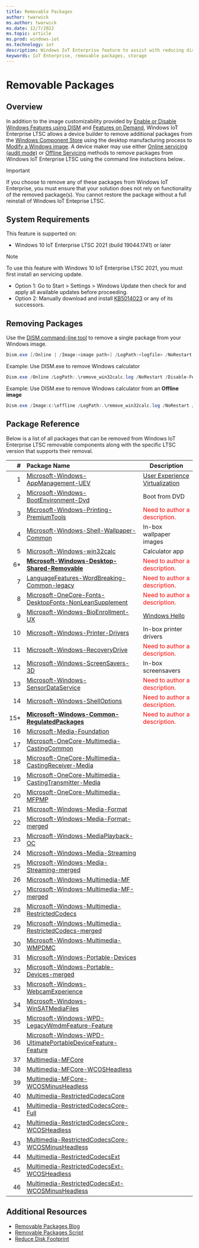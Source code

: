 ```yaml
---
title: Removable Packages
author: twarwick
ms.author: twarwick
ms.date: 12/7/2022
ms.topic: article
ms.prod: windows-iot
ms.technology: iot
description: Windows IoT Enterprise feature to assist with reducing disk footprint
keywords: IoT Enterprise, removable packages, storage
---
```


# Removable Packages
## Overview
In addition to the image customizability provided by [Enable or Disable Windows Features using DISM](https://learn.microsoft.com/windows-hardware/manufacture/desktop/enable-or-disable-windows-features-using-dism) and [Features on Demand](https://learn.microsoft.com/windows-hardware/manufacture/desktop/features-on-demand-v2--capabilities), Windows IoT Enterprise LTSC allows a device builder to remove additional packages from the [Windows Component Store](https://learn.microsoft.com/windows-hardware/manufacture/desktop/manage-the-component-store) using the desktop manufacturing process to [Modify a Windows image](/windows-hardware/manufacture/desktop/modify-an-image).  A device maker may use either [Online servicing (audit mode)](/windows-hardware/manufacture/desktop/audit-mode-overview) or [Offline Servicing](/windows-hardware/manufacture/desktop/mount-and-modify-a-windows-image-using-dism) methods to remove packages from Windows IoT Enterprise LTSC using the command line instuctions below..
> [!Important]
>
>If you choose to remove any of these packages from Windows IoT Enterprise, you must ensure that your  solution does not rely on functionality of the removed package(s). You cannot restore the package without a full reinstall of Windows IoT Enteprise LTSC.

## System Requirements
This feature is supported on:
- Windows 10 IoT Enterprise LTSC 2021 (build 19044.1741) or later

> [!Note]
>
> To use this feature with Windows 10 IoT Enterprise LTSC 2021, you must first install an servicing update.  
> - Option 1: Go to Start > Settings > Windows Update then check for and apply all available updates before proceeding.
> - Option 2: Manually download and install  [KB5014023](https://support.microsoft.com/topic/june-2-2022-kb5014023-os-builds-19042-1741-19043-1741-and-19044-1741-preview-65ac6a5d-439a-4e88-b431-a5e2d4e2516a) or any of its successors.
 
 ## Removing Packages

Use the [DISM command-line tool](/windows-hardware/manufacture/desktop/what-is-dism) to remove a single package from your Windows image.

```powershell
Dism.exe [/Online | /Image:<image path>] /LogPath:<logfile> /NoRestart /Disable-Feature /FeatureName:<package name> /PackageName:@Package
```

Example: Use DISM.exe to remove Windows calculator  
```powershell
Dism.exe /Online /LogPath:.\remove_win32calc.log /NoRestart /Disable-Feature /FeatureName:Microsoft-Windows-win32calc /PackageName:@Package
````

Example: Use DISM.exe to remove Windows calculator from an **Offline image**  
```powershell
Dism.exe /Image:c:\offline /LogPath:.\remove_win32calc.log /NoRestart /Disable-Feature /FeatureName:Microsoft-Windows-win32calc /PackageName:@Package
````
 
## Package Reference

Below is a list of all packages that can be removed from Windows IoT Enterprise LTSC removable components along with the specific LTSC version that supports their removal. 

| #| Package Name  | Description  |
|--:|:-------------|--------------|
|  1 |[Microsoft-Windows-AppManagement-UEV](./Removable-Packages-Details/Removable-Package-AppManagement_UEV.md) | [User Experience Virtualization](https://learn.microsoft.com/windows/configuration/ue-v/uev-for-windows) |
|  2 |[Microsoft-Windows-BootEnvironment-Dvd](./Removable-Packages-Details/Removable-Package-BootEnvironment_Dvd.md) | Boot from DVD |
|  3 |[Microsoft-Windows-Printing-PremiumTools](./Removable-Packages-Details/Removable-Package-Printing_PremiumTools.md) | <span style="color:red"> Need to author a description. </span> |
|  4 |[Microsoft-Windows-Shell-Wallpaper-Common](./Removable-Packages-Details/Removable-Package-Shell_Wallpaper.md) | In-box wallpaper images | 
|  5 |[Microsoft-Windows-win32calc](./Removable-Packages-Details/Removable-Package-win32calc.md) | Calculator app |
| 6* |**[Microsoft-Windows-Desktop-Shared-Removable](./Removable-Packages-Details/Removable-Package-Desktop_SharedPackages.md)** | <span style="color:red"> Need to author a description. </span> |
|  7 | [LanguageFeatures-WordBreaking-Common-legacy](./Removable-Packages-Details/Removable-Package-LanguageFeatures_WordBreaking_Common_Legacy.md) | <span style="color:red"> Need to author a description. </span>  |
|  8 | [Microsoft-OneCore-Fonts-DesktopFonts-NonLeanSupplement](./Removable-Packages-Details/Removable-Package-Fonts_DesktopFonts_NonLeanSupplement.md) | <span style="color:red"> Need to author a description. </span> |
|  9 | [Microsoft-Windows-BioEnrollment-UX](./Removable-Packages-Details/Removable-Package-BioEnrollment_UX.md) | [Windows Hello](https://learn.microsoft.com/windows-hardware/design/device-experiences/windows-hello) |
| 10 | [Microsoft-Windows-Printer-Drivers](./Removable-Packages-Details/Removable-Package-Printer_Drivers.md) | In-box printer drivers  |
| 11 | [Microsoft-Windows-RecoveryDrive](./Removable-Packages-Details/Removable-Package-RecoveryDrive.md) | <span style="color:red"> Need to author a description. </span> |
| 12 | [Microsoft-Windows-ScreenSavers-3D](./Removable-Packages-Details/Removable-Package-ScreenSavers.md) | In-box screensavers  |
| 13 | [Microsoft-Windows-SensorDataService](./Removable-Packages-Details/Removable-Package-SensorDataService.md) | <span style="color:red"> Need to author a description. </span> |
| 14 | [Microsoft-Windows-ShellOptions](./Removable-Packages-Details/Removable-Package-ShellOptions.md) | <span style="color:red"> Need to author a description. </span> |
| 15* |**[Microsoft-Windows-Common-RegulatedPackages](./Removable-Packages-Details/Removable-Package-Common_RegulatedPackages.md)** |  <span style="color:red"> Need to author a description. </span> |
| 16 | [Microsoft-Media-Foundation]() | |
| 17 | [Microsoft-OneCore-Multimedia-CastingCommon]() | |
| 18 | [Microsoft-OneCore-Multimedia-CastingReceiver-Media]() | |
| 19 | [Microsoft-OneCore-Multimedia-CastingTransmitter-Media]() | |
| 20 | [Microsoft-OneCore-Multimedia-MFPMP]() | |
| 21 | [Microsoft-Windows-Media-Format]() | |
| 22 | [Microsoft-Windows-Media-Format-merged]() | |
| 23 | [Microsoft-Windows-MediaPlayback-OC]() | |
| 24 | [Microsoft-Windows-Media-Streaming]() | |
| 25 | [Microsoft-Windows-Media-Streaming-merged]() | |
| 26 | [Microsoft-Windows-Multimedia-MF]() | |
| 27 | [Microsoft-Windows-Multimedia-MF-merged]() | |
| 28 | [Microsoft-Windows-Multimedia-RestrictedCodecs]() | |
| 29 | [Microsoft-Windows-Multimedia-RestrictedCodecs-merged]() | |
| 30 | [Microsoft-Windows-Multimedia-WMPDMC]() | |
| 31 | [Microsoft-Windows-Portable-Devices]() | |
| 32 | [Microsoft-Windows-Portable-Devices-merged]() | |
| 33 | [Microsoft-Windows-WebcamExperience]() | |
| 34 | [Microsoft-Windows-WinSATMediaFiles]() | |
| 35 | [Microsoft-Windows-WPD-LegacyWmdmFeature-Feature]() | |
| 36 | [Microsoft-Windows-WPD-UltimatePortableDeviceFeature-Feature]() | |
| 37 | [Multimedia-MFCore]() | |
| 38 | [Multimedia-MFCore-WCOSHeadless]() | |
| 39 | [Multimedia-MFCore-WCOSMinusHeadless]() | |
| 40 | [Multimedia-RestrictedCodecsCore]() | |
| 41 | [Multimedia-RestrictedCodecsCore-Full]() | |
| 42 | [Multimedia-RestrictedCodecsCore-WCOSHeadless]() | |
| 43 | [Multimedia-RestrictedCodecsCore-WCOSMinusHeadless]() | |
| 44 | [Multimedia-RestrictedCodecsExt]() | |
| 45 | [Multimedia-RestrictedCodecsExt-WCOSHeadless]() | |
| 46 | [Multimedia-RestrictedCodecsExt-WCOSMinusHeadless]() | |

## Additional Resources
* [Removable Packages Blog](https://aka.ms/RemovablePackagesBlog)
* [Removable Packages Script](https://aka.ms/RemovablePackagesScript)
* [Reduce Disk Footprint](/windows/iot/iot-enterprise/optimize-your-device/reduce-disk-footprint)
